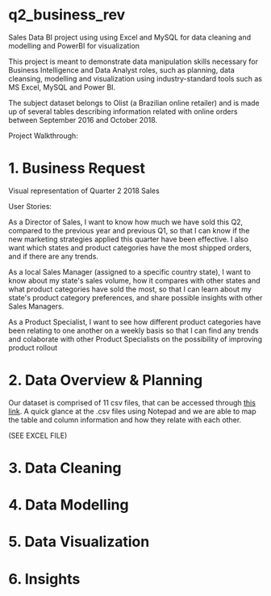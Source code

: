 # q2_business_rev
Sales Data BI project using using Excel and MySQL for data cleaning and modelling and PowerBI for visualization

This project is meant to demonstrate data manipulation skills necessary for Business Intelligence and Data Analyst roles, such as planning, data cleansing, modelling and visualization using industry-standard tools such as MS Excel, MySQL and Power BI. 

The subject dataset belongs to Olist (a Brazilian online retailer) and is made up of several tables describing information related with online orders between September 2016 and October 2018.

Project Walkthrough:

# 1. Business Request

Visual representation of Quarter 2 2018 Sales

User Stories:

As a Director of Sales, I want to know how much we have sold this Q2, compared to the previous year and previous Q1, so that I can know if the new marketing strategies applied this quarter have been effective. I also want which states and product categories have the most shipped orders, and if there are any trends.

As a local Sales Manager (assigned to a specific country state), I want to know about my state's sales volume, how it compares with other states and what product categories have sold the most, so that I can learn about my state's product category preferences, and share possible insights with other Sales Managers.

As a Product Specialist, I want to see how different product categories have been relating to one another on a weekly basis so that I can find any trends and colaborate with other Product Specialists on the possibility of improving product rollout

# 2. Data Overview & Planning

Our dataset is comprised of 11 csv files, that can be accessed through [this link](https://www.kaggle.com/olistbr/brazilian-ecommerce).
A quick glance at the .csv files using Notepad and we are able to map the table and column information and how they relate with each other.

(SEE EXCEL FILE)

# 3. Data Cleaning

# 4. Data Modelling

# 5. Data Visualization

# 6. Insights
